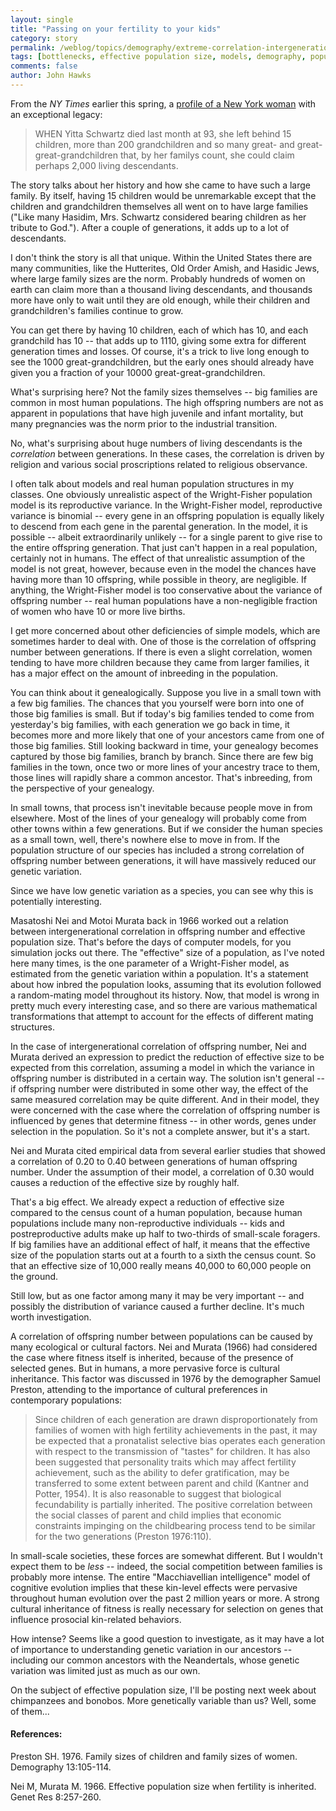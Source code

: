 ```yaml
---
layout: single 
title: "Passing on your fertility to your kids" 
category: story
permalink: /weblog/topics/demography/extreme-correlation-intergeneration-2010.html
tags: [bottlenecks, effective population size, models, demography, population genetics, Neandertal DNA] 
comments: false 
author: John Hawks 
---
```


From the <i>NY Times</i> earlier this spring, a <a href="http://www.nytimes.com/2010/02/21/nyregion/21yitta.html">profile of a New York woman</a> with an exceptional legacy: 

<blockquote>WHEN Yitta Schwartz died last month at 93, she left behind 15 children, more than 200 grandchildren and so many great- and great-great-grandchildren that, by her familys count, she could claim perhaps 2,000 living descendants.</blockquote>

The story talks about her history and how she came to have such a large family. By itself, having 15 children would be unremarkable except that the children and grandchildren themselves all went on to have large families ("Like many Hasidim, Mrs. Schwartz considered bearing children as her tribute to God."). After a couple of generations, it adds up to a lot of descendants.

I don't think the story is all that unique. Within the United States there are many communities, like the Hutterites, Old Order Amish, and Hasidic Jews, where large family sizes are the norm. Probably hundreds of women on earth can claim more than a thousand living descendants, and thousands more have only to wait until they are old enough, while their children and grandchildren's families continue to grow.

You can get there by having 10 children, each of which has 10, and each grandchild has 10 -- that adds up to 1110, giving some extra for different generation times and losses. Of course, it's a trick to live long enough to see the 1000 great-grandchildren, but the early ones should already have given you a fraction of your 10000 great-great-grandchildren. 

What's surprising here? Not the family sizes themselves -- big families are common in most human populations. The high offspring numbers are not as apparent in populations that have high juvenile and infant mortality, but many pregnancies was the norm prior to the industrial transition. 


No, what's surprising about huge numbers of living descendants is the <i>correlation</i> between generations. In these cases, the correlation is driven by religion and various social proscriptions related to religious observance. 

I often talk about models and real human population structures in my classes. One obviously unrealistic aspect of the Wright-Fisher population model is its reproductive variance. In the Wright-Fisher model, reproductive variance is binomial -- every gene in an offspring population is equally likely to descend from each gene in the parental generation. In the model, it is possible -- albeit extraordinarily unlikely -- for a single parent to give rise to the entire offspring generation. That just can't happen in a real population, certainly not in humans. The effect of that unrealistic assumption of the model is not great, however, because even in the model the chances have having more than 10 offspring, while possible in theory, are negligible. If anything, the Wright-Fisher model is too conservative about the variance of offspring number -- real human populations have a non-negligible fraction of women who have 10 or more live births. 

I get more concerned about other deficiencies of simple models, which are sometimes harder to deal with. One of those is the correlation of offspring number between generations. If there is even a slight correlation, women tending to have more children because they came from larger families, it has a major effect on the amount of inbreeding in the population. 

You can think about it genealogically. Suppose you live in a small town with a few big families. The chances that you yourself were born into one of those big families is small. But if today's big families tended to come from yesterday's big families, with each generation we go back in time, it becomes more and more likely that one of your ancestors came from one of those big families. Still looking backward in time, your genealogy becomes captured by those big families, branch by branch. Since there are few big families in the town, once two or more lines of your ancestry trace to them, those lines will rapidly share a common ancestor.  That's inbreeding, from the perspective of your genealogy. 

In small towns, that process isn't inevitable because people move in from elsewhere. Most of the lines of your genealogy will probably come from other towns within a few generations. But if we consider the human species as a small town, well, there's nowhere else to move in from. If the population structure of our species has included a strong correlation of offspring number between generations, it will have massively reduced our genetic variation. 

Since we have low genetic variation as a species, you can see why this is potentially interesting. 

Masatoshi Nei and Motoi Murata back in 1966 worked out a relation between intergenerational correlation in offspring number and effective population size. That's before the days of computer models, for you simulation jocks out there. The "effective" size of a population, as I've noted here many times, is the one parameter of a Wright-Fisher model, as estimated from the genetic variation within a population. It's a statement about how inbred the population looks, assuming that its evolution followed a random-mating model throughout its history. Now, that model is wrong in pretty much every interesting case, and so there are various mathematical transformations that attempt to account for the effects of different mating structures. 

In the case of intergenerational correlation of offspring number, Nei and Murata derived an expression to predict the reduction of effective size to be expected from this correlation, assuming a model in which the variance in offspring number is distributed in a certain way. The solution isn't general -- if offspring number were distributed in some other way, the effect of the same measured correlation may be quite different. And in their model, they were concerned with the case where the correlation of offspring number is influenced by genes that determine fitness -- in other words, genes under selection in the population. So it's not a complete answer, but it's a start. 

Nei and Murata cited empirical data from several earlier studies that showed a correlation of 0.20 to 0.40  between generations of human offspring number. Under the assumption of their model, a correlation of 0.30 would causes a reduction of the effective size by roughly half. 

That's a big effect. We already expect a reduction of effective size compared to the census count of a human population, because human populations include many non-reproductive individuals -- kids and postreproductive adults make up half to two-thirds of small-scale foragers. If big families have an additional effect of half, it means that the effective size of the population starts out at a fourth to a sixth the census count. So that an effective size of 10,000 really means 40,000 to 60,000 people on the ground. 

Still low, but as one factor among many it may be very important -- and possibly the distribution of variance caused a further decline. It's much worth investigation. 


A correlation of offspring number between populations can be caused by many ecological or cultural factors. Nei and Murata (1966) had considered the case where fitness itself is inherited, because of the presence of selected genes. But in humans, a more pervasive force is cultural inheritance. This factor was discussed in 1976 by the demographer Samuel Preston, attending to the importance of cultural preferences in contemporary populations: 


<blockquote>Since children of each generation are drawn disproportionately from families of women with high fertility achievements in the past, it may be expected that a pronatalist selective bias operates each generation with respect to the transmission of "tastes" for children. It has also been suggested that personality traits which may affect fertility achievement, such as the ability to defer gratification, may be transferred to some extent between parent and child (Kantner and Potter, 1954). It is also reasonable to suggest that biological fecundability is partially inherited. The positive correlation between the social classes of parent and child implies that economic constraints impinging on the childbearing process tend to be similar for the two generations (Preston 1976:110).</blockquote>

In small-scale societies, these forces are somewhat different. But I wouldn't expect them to be <i>less</i> -- indeed, the social competition between families is probably more intense. The entire "Macchiavellian intelligence" model of cognitive evolution implies that these kin-level effects were pervasive throughout human evolution over the past 2 million years or more. A strong cultural inheritance of fitness is really necessary for selection on genes that influence prosocial kin-related behaviors. 

How intense? Seems like a good question to investigate, as it may have a lot of importance to understanding genetic variation in our ancestors -- including our common ancestors with the Neandertals, whose genetic variation was limited just as much as our own. 

On the subject of effective population size, I'll be posting next week about chimpanzees and bonobos. More genetically variable than us? Well, some of them...



<h4>References:</h4>

<p class="cite">Preston SH. 1976. Family sizes of children and family sizes of women. Demography 13:105-114. </p>

<p class="cite">Nei M, Murata M. 1966. Effective population size when fertility is inherited. Genet Res 8:257-260.</p>






